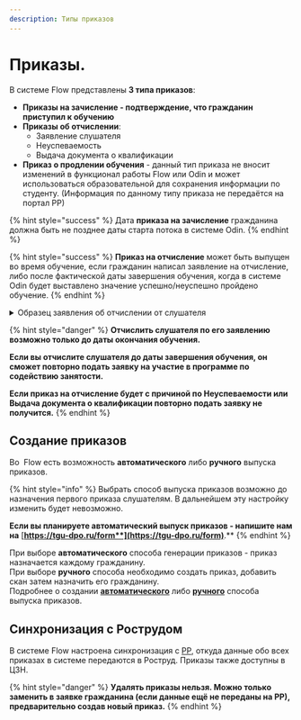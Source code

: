 ```yaml
---
description: Типы приказов
---
```


# Приказы.

В системе Flow представлены **3 типа приказов**:&#x20;

* **Приказы на зачисление - подтверждение, что гражданин приступил к обучению**
* **Приказы об отчислении**:
  * Заявление слушателя &#x20;
  * Неуспеваемость
  * Выдача документа о квалификации
* **Приказ о продлении обучения** -  данный тип приказа не вносит изменений в функционал работы Flow или Odin и может использоваться образовательной для сохранения информации по студенту. (Информация по данному типу приказа не передаётся на портал РР)

{% hint style="success" %}
Дата **приказа на зачисление** гражданина должна быть не позднее даты старта потока в системе Odin.
{% endhint %}

{% hint style="success" %}
**Приказ на отчисление** может быть выпущен во время обучение, если гражданин написал заявление на отчисление, либо после фактической даты завершения обучения, когда в системе Odin будет выставлено значение успешно/неуспешно пройдено обучение.
{% endhint %}

<details>

<summary>Образец заявления об отчислении от слушателя</summary>

![](<../.gitbook/assets/image (9) (1).png>)

</details>

{% hint style="danger" %}
**Отчислить слушателя по его заявлению возможно только до даты окончания обучения.**

**Если вы отчислите слушателя до даты завершения обучения, он сможет повторно подать заявку на участие в программе по содействию занятости.**

**Если приказ на отчисление  будет  с причиной по Неуспеваемости или Выдача документа о квалификации повторно подать заявку не получится.**
{% endhint %}

## Создание приказов

Во  Flow есть возможность **автоматического** либо **ручного** выпуска приказов.

{% hint style="info" %}
Выбрать способ выпуска приказов возможно до назначения первого приказа слушателям. В дальнейшем эту настройку изменить будет невозможно. &#x20;

**Если вы планируете  автоматический выпуск приказов - напишите нам на** [**https://tgu-dpo.ru/form**](https://tgu-dpo.ru/form)**.** &#x20;
{% endhint %}

При выборе **автоматического** способа генерации приказов - приказ назначается каждому гражданину. \
При выборе **ручного** способа необходимо создать приказ,  добавить скан затем назначить его гражданину. \
Подробнее о создании  [**автоматического**](avtomaticheskii-vypusk-prikazov.md) либо [**ручного**](../prikazy./ruchnoe-dobavlenie-prikazov..md)  способа выпуска приказов.

## Синхронизация с Рострудом

В системе Flow настроена синхронизация с [РР](https://trudvsem.ru/), откуда данные обо всех приказах в системе передаются в Роструд. Приказы также доступны в ЦЗН.

{% hint style="danger" %}
**Удалять приказы нельзя. Можно только заменить в заявке гражданина (если данные ещё не переданы на РР), предварительно создав новый приказ.**
{% endhint %}
